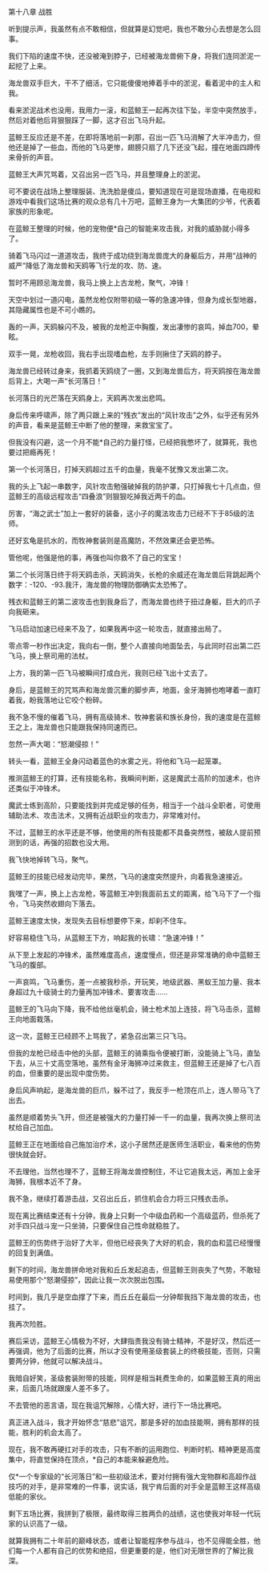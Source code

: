 第十八章 战胜


听到提示声，我虽然有点不敢相信，但就算是幻觉吧，我也不敢分心去想是怎么回事。

我们下陷的速度不快，还没被淹到脖子，已经被海龙兽俯下身，将我们连同淤泥一起挖了上来。

海龙兽双手巨大，干不了细活，它只能傻傻地捧着手中的淤泥，看着泥中的主人和我。

看来淤泥战术也没用，我用力一滚，和蓝鲸王一起再次往下坠，半空中突然放手，然后对着他后背狠狠踩了一脚，这才召出飞马升起。

蓝鲸王反应还是不差，在即将落地前一刹那，召出一匹飞马消解了大半冲击力，但他还是掉了一些血，而他的飞马更惨，翅膀只扇了几下还没飞起，撞在地面四蹄传来骨折的声音。

蓝鲸王大声咒骂着，又召出另一匹飞马，并且整理身上的淤泥。

可不要说在战场上整理服装、洗洗脸是傻瓜，要知道现在可是现场直播，在电视和游戏中看我们这场比赛的观众总有几十万吧，蓝鲸王身为一大集团的少爷，代表着家族的形象呢。

在蓝鲸王整理的时候，他的宠物便*自己的智能来攻击我，对我的威胁就小得多了。

骑着飞马闪过一道道攻击，我终于成功绕到海龙兽庞大的身躯后方，并用“战神的威严”降低了海龙兽和天鸥等飞行龙的攻、防、速。

暂时不用顾忌海龙兽，我马上换上上古龙枪，聚气，冲锋！

天空中划过一道闪电，虽然龙枪仅附带初级一等的急速冲锋，但身为成长型地器，其隐藏属性也是不可小瞧的。

轰的一声，天鸥躲闪不及，被我的龙枪正中胸腹，发出凄惨的哀鸣，掉血700，晕眩。

双手一晃，龙枪收回，我右手出现嗜血枪，左手则揪住了天鸥的脖子。

海龙兽已经转过身来，我抓着天鸥绕了一圈，又到海龙兽后方，将天鸥按在海龙兽后背上，大喝一声“长河落日！”

长河落日的光芒落在天鸥身上，天鸥再次发出悲鸣。

身后传来呼啸声，除了两只跟上来的“残衣”发出的“风针攻击”之外，似乎还有另外的声音，看来是蓝鲸王中断了他的整理，来救宝宝了。

但我没有闪避，这一个月不能*自己的力量打怪，已经把我憋坏了，就算死，我也要过把瘾再死！

第一个长河落日，打掉天鸥超过五千的血量，我毫不犹豫又发出第二次。

我的头上飞起一串数字，风针攻击勉强破掉我的防护罩，只打掉我七十几点血，但蓝鲸王的高级远程攻击“四叠浪”则狠狠吃掉我近两千的血。

厉害，“海之武士”加上一套好的装备，这小子的魔法攻击力已经不下于85级的法师。

还好玄龟是抗水的，而牧神套装则是高魔防，不然效果还会更恐怖。

管他呢，他强是他的事，再强也叫你救不了自己的宝宝！

第二个长河落日终于将天鸥击杀，天鸥消失，长枪的余威还在海龙兽后背跳起两个数字：-120、-93.我汗，海龙兽的物理防御确实太恐怖了。

残衣和蓝鲸王的第二波攻击也到我身后了，而海龙兽也终于扭过身躯，巨大的爪子向我砸来。

飞马启动加速已经来不及了，如果我再中这一轮攻击，就直接出局了。

零点零一秒作出决定，我向右一倒，整个人直接向地面坠去，与此同时召出第二匹飞马，换上祭司用的法杖。

上方，我的第一匹飞马被瞬间打成白光，我则已经飞出十丈去了。

身后，是蓝鲸王的咒骂声和海龙兽沉重的脚步声，地面，金牙海狮也咆哮着一直盯着我，盼我落地让它咬个粉碎。

我不急不慢的催着飞马，拥有高级骑术、牧神套装和族长身份，我的速度是在蓝鲸王之上，海龙兽也只能跟我保持同速而已。

忽然一声大喝：“怒潮侵掠！”

转头一看，蓝鲸王全身闪动着蓝色的水雾之光，将他和飞马一起笼罩。

推测蓝鲸王的打算，还有技能名称，我瞬间判断，这是魔武士高阶的加速术，也许还类似于冲锋术。

魔武士练到高阶，只要能找到并完成足够的任务，相当于一个战斗全职者，可使用辅助法术、攻击法术，又拥有近战职业的攻击力，非常难对付。

不过，蓝鲸王的水平还是不够，他使用的所有技能都不具备突然性，被敌人提前预测到的话，再强的招数也没大用。

我飞快地掉转飞马，聚气。

蓝鲸王的技能已经发动完毕，果然，飞马的速度突然提升，向着我急速接近。

我嘿了一声，换上上古龙枪，等蓝鲸王冲到我面前五丈的距离，给飞马下了一个指令，飞马突然收翅向下落去。

蓝鲸王速度太快，发现失去目标想要停下来，却刹不住车。

好容易稳住飞马，从蓝鲸王下方，响起我的长啸：“急速冲锋！”

从下至上发起的冲锋术，虽然难度高点，速度慢点，但还是非常准确的命中蓝鲸王飞马的腹部。

一声哀鸣，飞马重伤，差一点被我秒杀，开玩笑，地级武器、黑蚁王加力量、我本身超过九十级骑士的力量再加冲锋术、要害攻击……

蓝鲸王的飞马向下降，我不给他丝毫机会，骑士枪术加上连技，将飞马击杀，蓝鲸王向地面栽落。

这一次，蓝鲸王已经顾不上骂我了，紧急召出第三只飞马。

但我的龙枪已经击中他的头部，蓝鲸王的骑乘指令便被打断，没能骑上飞马，直坠下去，从三十丈高空落地，虽然有金牙海狮冲过来救主，但蓝鲸王还是掉了七八百的血，但重要的是出现中度伤势。

身后风声响起，是海龙兽的巨爪，躲不过了，我反手一枪顶在爪上，连人带马飞了出去。

虽然是顺着势头飞开，但还是被强大的力量打掉一千一的血量，我再次换上祭司法杖给自己加血。

蓝鲸王正在地面给自己施加治疗术，这小子居然还是医师生活职业，看来他的伤势很快就会好。

不去理他，当然也理不了，蓝鲸王将海龙兽控制住，不让它追我太远，再加上金牙海狮，我根本近不了身。

我不急，继续打着游击战，又召出丘丘，抓住机会合力将三只残衣击杀。

现在离比赛结束还有十分钟，我身上只剩一个中级血药和一个高级蓝药，但杀死了对手四只战斗宠一只坐骑，只要保住自己性命就稳胜了。

蓝鲸王的伤势终于治好了大半，但他已经丧失了大好的机会，我的血和蓝已经慢慢的回复到满值。

剩下的时间，海龙兽拼命地对我和丘丘发起追击，但蓝鲸王则丧失了气势，不敢轻易使用那个“怒潮侵掠”，因此让我一次次脱出包围。

时间到，我几乎是空血撑了下来，而丘丘在最后一分钟帮我挡下海龙兽的攻击，也挂了。

我再次险胜。

赛后采访，蓝鲸王心情极为不好，大肆指责我没有骑士精神，不是好汉，然后还一再强调，他为了后面的比赛，所以才没有使用圣级套装上的终极技能，否则，只需要两分钟，他就可以解决战斗。

我暗自好笑，圣级套装附带的技能，同样是相当耗费生命的，如果蓝鲸王真的用出来，后面几场就跟废人差不多了。

不去管他的恶言语，现在我诅咒解除，心情大好，进行下一场比赛吧。

真正进入战斗，我才开始怀念“慈悲”诅咒，那是多好的加血技能啊，拥有那样的技能，胜利的机会太高了。

现在，我不敢再硬扛对手的攻击，只有不断的运用跑位、判断时机、精神更是高度集中，将直觉保持在顶点，*自己的本能来躲避危险。

仅*一个专家级的“长河落日”和一些初级法术，要对付拥有强大宠物群和高超作战技巧的对手，是非常难的一件事，说实话，我宁肯后面的对手全是蓝鲸王这样高级低能的家伙。

剩下五场比赛，我拼到了极限，最终取得三胜两负的战绩，这也使我对年轻一代玩家的认识高了一级。

就算我拥有二十年前的巅峰状态，或者让智能程序参与战斗，也不见得能全胜，他们每一个人都有自己的优势和绝招，但更重要的是，他们对无限世界的了解比我深。





